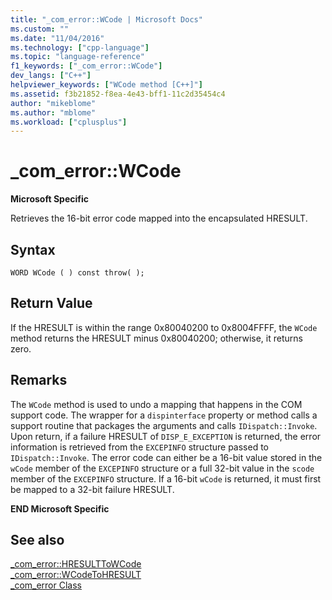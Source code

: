 ```yaml
---
title: "_com_error::WCode | Microsoft Docs"
ms.custom: ""
ms.date: "11/04/2016"
ms.technology: ["cpp-language"]
ms.topic: "language-reference"
f1_keywords: ["_com_error::WCode"]
dev_langs: ["C++"]
helpviewer_keywords: ["WCode method [C++]"]
ms.assetid: f3b21852-f8ea-4e43-bff1-11c2d35454c4
author: "mikeblome"
ms.author: "mblome"
ms.workload: ["cplusplus"]
---
```

# _com_error::WCode
**Microsoft Specific**  
  
 Retrieves the 16-bit error code mapped into the encapsulated HRESULT.  
  
## Syntax  
  
```  
WORD WCode ( ) const throw( );  
```  
  
## Return Value  
 If the HRESULT is within the range 0x80040200 to 0x8004FFFF, the `WCode` method returns the HRESULT minus 0x80040200; otherwise, it returns zero.  
  
## Remarks  
 The `WCode` method is used to undo a mapping that happens in the COM support code. The wrapper for a `dispinterface` property or method calls a support routine that packages the arguments and calls `IDispatch::Invoke`. Upon return, if a failure HRESULT of `DISP_E_EXCEPTION` is returned, the error information is retrieved from the `EXCEPINFO` structure passed to `IDispatch::Invoke`. The error code can either be a 16-bit value stored in the `wCode` member of the `EXCEPINFO` structure or a full 32-bit value in the `scode` member of the `EXCEPINFO` structure. If a 16-bit `wCode` is returned, it must first be mapped to a 32-bit failure HRESULT.  
  
 **END Microsoft Specific**  
  
## See also  
 [_com_error::HRESULTToWCode](../cpp/com-error-hresulttowcode.md)   
 [_com_error::WCodeToHRESULT](../cpp/com-error-wcodetohresult.md)   
 [_com_error Class](../cpp/com-error-class.md)
